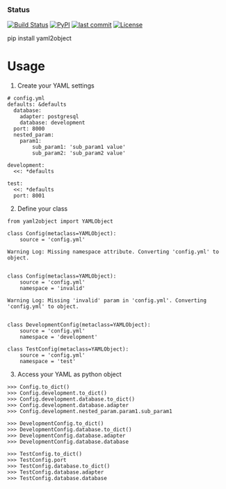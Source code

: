 ### Status
[![Build Status](https://travis-ci.org/imravishar/yaml2object.svg?branch=master)](https://travis-ci.org/imravishar/yaml2object)
[![PyPI](https://img.shields.io/pypi/v/yaml2object.svg)](https://pypi.python.org/pypi/yaml2object)
[![last commit](https://img.shields.io/github/last-commit/imravishar/yaml2object.svg?label=last%20commit)](https://github.com/imravishar/yaml2object/commits/master)
[![License](https://img.shields.io/hexpm/l/plug.svg)](https://tldrlegal.com/license/apache-license-2.0-(apache-2.0))


pip install yaml2object

**Usage**
=========

1. Create your YAML settings
```
# config.yml
defaults: &defaults
  database:
    adapter: postgresql
    database: development
  port: 8000
  nested_param:
    param1:
        sub_param1: 'sub_param1 value'
        sub_param2: 'sub_param2 value'

development:
  <<: *defaults

test:
  <<: *defaults
  port: 8001

```
2. Define your class
```
from yaml2object import YAMLObject

class Config(metaclass=YAMLObject):
    source = 'config.yml'

Warning Log: Missing namespace attribute. Converting 'config.yml' to object.


class Config(metaclass=YAMLObject):
    source = 'config.yml'
    namespace = 'invalid'

Warning Log: Missing 'invalid' param in 'config.yml'. Converting 'config.yml' to object.


class DevelopmentConfig(metaclass=YAMLObject):
    source = 'config.yml'
    namespace = 'development'

class TestConfig(metaclass=YAMLObject):
    source = 'config.yml'
    namespace = 'test'

```

3. Access your YAML as python object
```
>>> Config.to_dict()
>>> Config.development.to_dict()
>>> Config.development.database.to_dict()
>>> Config.development.database.adapter
>>> Config.development.nested_param.param1.sub_param1

>>> DevelopmentConfig.to_dict()
>>> DevelopmentConfig.database.to_dict()
>>> DevelopmentConfig.database.adapter
>>> DevelopmentConfig.database.database

>>> TestConfig.to_dict()
>>> TestConfig.port
>>> TestConfig.database.to_dict()
>>> TestConfig.database.adapter
>>> TestConfig.database.database
```
